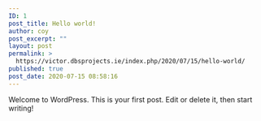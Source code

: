 ```yaml
---
ID: 1
post_title: Hello world!
author: coy
post_excerpt: ""
layout: post
permalink: >
  https://victor.dbsprojects.ie/index.php/2020/07/15/hello-world/
published: true
post_date: 2020-07-15 08:58:16
---
```

<!-- wp:paragraph -->
<p>Welcome to WordPress. This is your first post. Edit or delete it, then start writing!</p>
<!-- /wp:paragraph -->